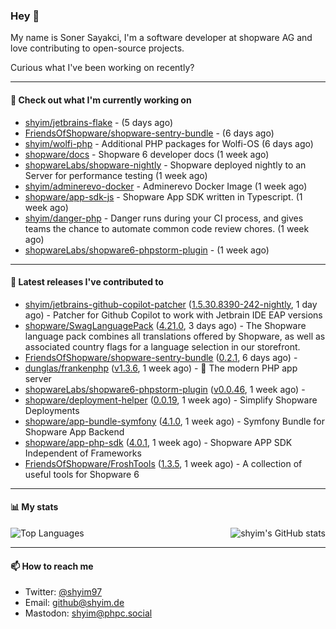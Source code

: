 ### Hey 👋

My name is Soner Sayakci, I'm a software developer at shopware AG and love contributing to open-source projects.

Curious what I've been working on recently?

---

#### 👷 Check out what I'm currently working on

- [shyim/jetbrains-flake](https://github.com/shyim/jetbrains-flake) -  (5 days ago)
- [FriendsOfShopware/shopware-sentry-bundle](https://github.com/FriendsOfShopware/shopware-sentry-bundle) -  (6 days ago)
- [shyim/wolfi-php](https://github.com/shyim/wolfi-php) - Additional PHP packages for Wolfi-OS (6 days ago)
- [shopware/docs](https://github.com/shopware/docs) - Shopware 6 developer docs (1 week ago)
- [shopwareLabs/shopware-nightly](https://github.com/shopwareLabs/shopware-nightly) - Shopware deployed nightly to an Server for performance testing (1 week ago)
- [shyim/adminerevo-docker](https://github.com/shyim/adminerevo-docker) - Adminerevo Docker Image (1 week ago)
- [shopware/app-sdk-js](https://github.com/shopware/app-sdk-js) - Shopware App SDK written in Typescript. (1 week ago)
- [shyim/danger-php](https://github.com/shyim/danger-php) - Danger runs during your CI process, and gives teams the chance to automate common code review chores. (1 week ago)
- [shopwareLabs/shopware6-phpstorm-plugin](https://github.com/shopwareLabs/shopware6-phpstorm-plugin) -  (1 week ago)

---

#### 🔭 Latest releases I've contributed to

- [shyim/jetbrains-github-copilot-patcher](https://github.com/shyim/jetbrains-github-copilot-patcher) ([1.5.30.8390-242-nightly](https://github.com/shyim/jetbrains-github-copilot-patcher/releases/tag/1.5.30.8390-242-nightly), 1 day ago) - Patcher for Github Copilot to work with Jetbrain IDE EAP versions
- [shopware/SwagLanguagePack](https://github.com/shopware/SwagLanguagePack) ([4.21.0](https://github.com/shopware/SwagLanguagePack/releases/tag/4.21.0), 3 days ago) - The Shopware language pack combines all translations offered by Shopware, as well as associated country flags for a language selection in our storefront.
- [FriendsOfShopware/shopware-sentry-bundle](https://github.com/FriendsOfShopware/shopware-sentry-bundle) ([0.2.1](https://github.com/FriendsOfShopware/shopware-sentry-bundle/releases/tag/0.2.1), 6 days ago) - 
- [dunglas/frankenphp](https://github.com/dunglas/frankenphp) ([v1.3.6](https://github.com/dunglas/frankenphp/releases/tag/v1.3.6), 1 week ago) - 🧟 The modern PHP app server
- [shopwareLabs/shopware6-phpstorm-plugin](https://github.com/shopwareLabs/shopware6-phpstorm-plugin) ([v0.0.46](https://github.com/shopwareLabs/shopware6-phpstorm-plugin/releases/tag/v0.0.46), 1 week ago) - 
- [shopware/deployment-helper](https://github.com/shopware/deployment-helper) ([0.0.19](https://github.com/shopware/deployment-helper/releases/tag/0.0.19), 1 week ago) - Simplify Shopware Deployments
- [shopware/app-bundle-symfony](https://github.com/shopware/app-bundle-symfony) ([4.1.0](https://github.com/shopware/app-bundle-symfony/releases/tag/4.1.0), 1 week ago) - Symfony Bundle for Shopware App Backend
- [shopware/app-php-sdk](https://github.com/shopware/app-php-sdk) ([4.0.1](https://github.com/shopware/app-php-sdk/releases/tag/4.0.1), 1 week ago) - Shopware APP SDK Independent of Frameworks
- [FriendsOfShopware/FroshTools](https://github.com/FriendsOfShopware/FroshTools) ([1.3.5](https://github.com/FriendsOfShopware/FroshTools/releases/tag/1.3.5), 1 week ago) - A collection of useful tools for Shopware 6

---

#### 📊 My stats

<img align="right" alt="shyim's GitHub stats" src="https://github-readme-stats.vercel.app/api?username=shyim&count_private=1&show_icons=true&" />

![Top Languages](https://github-readme-stats.vercel.app/api/top-langs/?username=shyim)

---

#### 📫 How to reach me

- Twitter: [@shyim97](https://twitter.com/shyim97)
- Email: [github@shyim.de](mailto://github@shyim.de)
- Mastodon: <a rel="me" href="https://phpc.social/@shyim">shyim@phpc.social</a>
